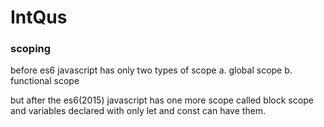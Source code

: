 # IntQus

### scoping
before es6 javascript has only two types of scope 
a. global scope 
b. functional scope

but after the es6(2015) javascript has one more scope called block scope and variables declared with only let and const can have them.